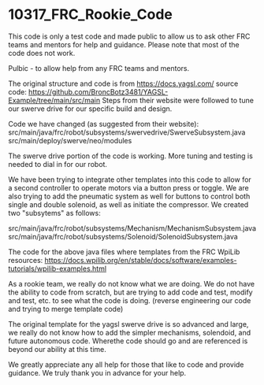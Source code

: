 # 10317_FRC_Rookie_Code
This code is only a test code and made public to allow us to ask other FRC teams and mentors for help and guidance. Please note that most of the code does not work.

Pulbic - to allow help from any FRC teams and mentors.

The original structure and code is from https://docs.yagsl.com/
source code: https://github.com/BroncBotz3481/YAGSL-Example/tree/main/src/main
Steps from their website were followed to tune our swerve drive for our specific build and design.

Code we have changed (as suggested from their website):
src/main/java/frc/robot/subsystems/swervedrive/SwerveSubsystem.java
src/main/deploy/swerve/neo/modules

The swerve drive portion of the code is working. More tuning and testing is needed to dial in for our robot.

We have been trying to integrate other templates into this code to allow for a second controller to operate motors via a button press or toggle. We are also trying to add the pneumatic system as well for buttons to control both single and double solenoid, as well as initiate the compressor. We created two "subsytems" as follows:

src/main/java/frc/robot/subsystems/Mechanism/MechanismSubsystem.java
src/main/java/frc/robot/subsystems/Solenoid/SolenoidSubsystem.java

The code for the above java files where templates from the FRC WpiLib resources: https://docs.wpilib.org/en/stable/docs/software/examples-tutorials/wpilib-examples.html

As a rookie team, we really do not know what we are doing. We do not have the ability to code from scratch, but are trying to add code and test, modify and test, etc. to see what the code is doing. (reverse engineering our code and trying to merge template code)

The original template for the yagsl swerve drive is so advanced and large, we really do not know how to add the simpler mechanisms, solendoid, and future autonomous code. Wherethe code should go and are referenced is beyond our ability at this time.

We greatly appreciate any all help for those that like to code and provide guidance. We truly thank you in advance for your help.
